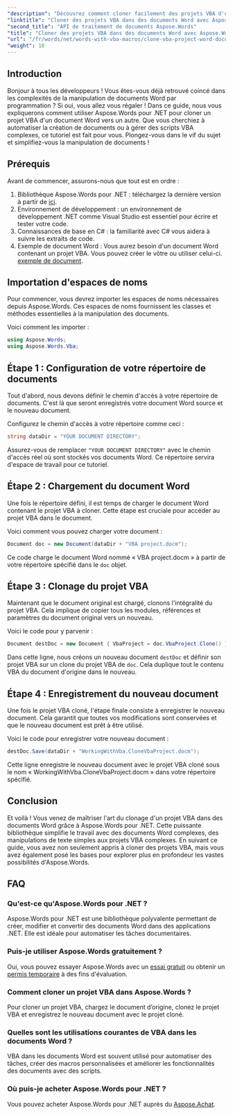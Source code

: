 ```yaml
---
"description": "Découvrez comment cloner facilement des projets VBA d'un document Word à un autre avec Aspose.Words pour .NET. Ce tutoriel vous guide pas à pas dans la configuration."
"linktitle": "Cloner des projets VBA dans des documents Word avec Aspose.Words"
"second_title": "API de traitement de documents Aspose.Words"
"title": "Cloner des projets VBA dans des documents Word avec Aspose.Words"
"url": "/fr/words/net/words-with-vba-macros/clone-vba-project-word-document/"
"weight": 10
---
```


## Introduction

Bonjour à tous les développeurs ! Vous êtes-vous déjà retrouvé coincé dans les complexités de la manipulation de documents Word par programmation ? Si oui, vous allez vous régaler ! Dans ce guide, nous vous expliquerons comment utiliser Aspose.Words pour .NET pour cloner un projet VBA d'un document Word vers un autre. Que vous cherchiez à automatiser la création de documents ou à gérer des scripts VBA complexes, ce tutoriel est fait pour vous. Plongez-vous dans le vif du sujet et simplifiez-vous la manipulation de documents !

## Prérequis

Avant de commencer, assurons-nous que tout est en ordre :

1. Bibliothèque Aspose.Words pour .NET : téléchargez la dernière version à partir de [ici](https://releases.aspose.com/words/net/).
2. Environnement de développement : un environnement de développement .NET comme Visual Studio est essentiel pour écrire et tester votre code.
3. Connaissances de base en C# : la familiarité avec C# vous aidera à suivre les extraits de code.
4. Exemple de document Word : Vous aurez besoin d'un document Word contenant un projet VBA. Vous pouvez créer le vôtre ou utiliser celui-ci. [exemple de document](https://github.com/aspose-words/Aspose.Words-for-.NET/raw/99ba2a2d8b5d650deb40106225f383376b8b4bc6/Examples/Data/VBA%20project.docm).

## Importation d'espaces de noms

Pour commencer, vous devrez importer les espaces de noms nécessaires depuis Aspose.Words. Ces espaces de noms fournissent les classes et méthodes essentielles à la manipulation des documents.

Voici comment les importer :

```csharp
using Aspose.Words;
using Aspose.Words.Vba;
```

## Étape 1 : Configuration de votre répertoire de documents

Tout d'abord, nous devons définir le chemin d'accès à votre répertoire de documents. C'est là que seront enregistrés votre document Word source et le nouveau document.

Configurez le chemin d'accès à votre répertoire comme ceci :

```csharp
string dataDir = "YOUR DOCUMENT DIRECTORY";
```

Assurez-vous de remplacer `"YOUR DOCUMENT DIRECTORY"` avec le chemin d'accès réel où sont stockés vos documents Word. Ce répertoire servira d'espace de travail pour ce tutoriel.

## Étape 2 : Chargement du document Word

Une fois le répertoire défini, il est temps de charger le document Word contenant le projet VBA à cloner. Cette étape est cruciale pour accéder au projet VBA dans le document.

Voici comment vous pouvez charger votre document :

```csharp
Document doc = new Document(dataDir + "VBA project.docm");
```

Ce code charge le document Word nommé « VBA project.docm » à partir de votre répertoire spécifié dans le `doc` objet.

## Étape 3 : Clonage du projet VBA

Maintenant que le document original est chargé, clonons l'intégralité du projet VBA. Cela implique de copier tous les modules, références et paramètres du document original vers un nouveau.

Voici le code pour y parvenir :

```csharp
Document destDoc = new Document { VbaProject = doc.VbaProject.Clone() };
```

Dans cette ligne, nous créons un nouveau document `destDoc` et définir son projet VBA sur un clone du projet VBA de `doc`. Cela duplique tout le contenu VBA du document d'origine dans le nouveau.

## Étape 4 : Enregistrement du nouveau document

Une fois le projet VBA cloné, l'étape finale consiste à enregistrer le nouveau document. Cela garantit que toutes vos modifications sont conservées et que le nouveau document est prêt à être utilisé.

Voici le code pour enregistrer votre nouveau document :

```csharp
destDoc.Save(dataDir + "WorkingWithVba.CloneVbaProject.docm");
```

Cette ligne enregistre le nouveau document avec le projet VBA cloné sous le nom « WorkingWithVba.CloneVbaProject.docm » dans votre répertoire spécifié.

## Conclusion

Et voilà ! Vous venez de maîtriser l'art du clonage d'un projet VBA dans des documents Word grâce à Aspose.Words pour .NET. Cette puissante bibliothèque simplifie le travail avec des documents Word complexes, des manipulations de texte simples aux projets VBA complexes. En suivant ce guide, vous avez non seulement appris à cloner des projets VBA, mais vous avez également posé les bases pour explorer plus en profondeur les vastes possibilités d'Aspose.Words.

## FAQ

### Qu'est-ce qu'Aspose.Words pour .NET ?  
Aspose.Words pour .NET est une bibliothèque polyvalente permettant de créer, modifier et convertir des documents Word dans des applications .NET. Elle est idéale pour automatiser les tâches documentaires.

### Puis-je utiliser Aspose.Words gratuitement ?  
Oui, vous pouvez essayer Aspose.Words avec un [essai gratuit](https://releases.aspose.com/) ou obtenir un [permis temporaire](https://purchase.aspose.com/temporary-license/) à des fins d'évaluation.

### Comment cloner un projet VBA dans Aspose.Words ?  
Pour cloner un projet VBA, chargez le document d’origine, clonez le projet VBA et enregistrez le nouveau document avec le projet cloné.

### Quelles sont les utilisations courantes de VBA dans les documents Word ?  
VBA dans les documents Word est souvent utilisé pour automatiser des tâches, créer des macros personnalisées et améliorer les fonctionnalités des documents avec des scripts.

### Où puis-je acheter Aspose.Words pour .NET ?  
Vous pouvez acheter Aspose.Words pour .NET auprès du [Aspose.Achat](https://purchase.aspose.com/buy).